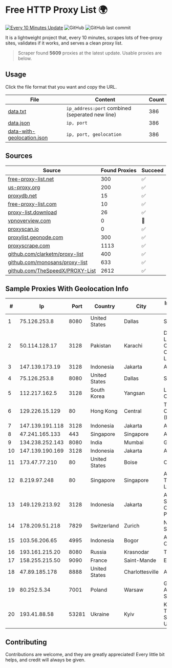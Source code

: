 
# Free HTTP Proxy List 🌍

[![Every 10 Minutes Update](https://github.com/mertguvencli/http-proxy-list/actions/workflows/main.yml/badge.svg?branch=main)](https://github.com/mertguvencli/http-proxy-list/actions/workflows/main.yml)
![GitHub](https://img.shields.io/github/license/mertguvencli/http-proxy-list)
![GitHub last commit](https://img.shields.io/github/last-commit/mertguvencli/http-proxy-list)

It is a lightweight project that, every 10 minutes, scrapes lots of free-proxy sites, validates if it works, and serves a clean proxy list.


> Scraper found **5609** proxies at the latest update. Usable proxies are below.

## Usage

Click the file format that you want and copy the URL.


|File|Content|Count|
|----|-------|-----|
|[data.txt](https://raw.githubusercontent.com/mertguvencli/http-proxy-list/main/proxy-list/data.txt)|`ip_address:port` combined (seperated new line)|386|
|[data.json](https://raw.githubusercontent.com/mertguvencli/http-proxy-list/main/proxy-list/data.json)|`ip, port`|386|
|[data-with-geolocation.json](https://raw.githubusercontent.com/mertguvencli/http-proxy-list/main/proxy-list/data-with-geolocation.json)|`ip, port, geolocation`|386|

## Sources

|Source|Found Proxies|Succeed|
|------|-------------|-------|
|[free-proxy-list.net](https://free-proxy-list.net)|300|✅|
|[us-proxy.org](https://www.us-proxy.org)|200|✅|
|[proxydb.net](http://proxydb.net)|15|✅|
|[free-proxy-list.com](https://free-proxy-list.com/?page=&port=&type%5B%5D=http&type%5B%5D=https&up_time=0&search=Search)|10|✅|
|[proxy-list.download](https://www.proxy-list.download/HTTP)|26|✅|
|[vpnoverview.com](https://vpnoverview.com/privacy/anonymous-browsing/free-proxy-servers)|0|🚫|
|[proxyscan.io](https://www.proxyscan.io)|0|✅|
|[proxylist.geonode.com](https://proxylist.geonode.com/api/proxy-list?limit=300&page=1&sort_by=lastChecked&sort_type=desc&protocols=http,https)|300|✅|
|[proxyscrape.com](https://api.proxyscrape.com/v2/?request=displayproxies&protocol=http&timeout=10000&country=all&ssl=all&anonymity=all)|1113|✅|
|[github.com/clarketm/proxy-list](https://raw.githubusercontent.com/clarketm/proxy-list/master/proxy-list-raw.txt)|400|✅|
|[github.com/monosans/proxy-list](https://raw.githubusercontent.com/monosans/proxy-list/main/proxies/http.txt)|633|✅|
|[github.com/TheSpeedX/PROXY-List](https://raw.githubusercontent.com/TheSpeedX/PROXY-List/master/http.txt)|2612|✅|


## Sample Proxies With Geolocation Info

|#|Ip|Port|Country|City|Internet Service Provider|
|-|--|----|-------|----|-------------------------|
|1|75.126.253.8|8080|United States|Dallas|SoftLayer|
|2|50.114.128.17|3128|Pakistan|Karachi|Delta Centric LLC, Comcast Cable Communications, LLC|
|3|147.139.173.19|3128|Indonesia|Jakarta|Alibaba.com LLC|
|4|75.126.253.8|8080|United States|Dallas|SoftLayer|
|5|112.217.162.5|3128|South Korea|Yangsan|LG DACOM Corporation|
|6|129.226.15.129|80|Hong Kong|Central|Tencent Cloud Computing (Beijing) Co|
|7|147.139.191.118|3128|Indonesia|Jakarta|Alibaba.com LLC|
|8|47.241.165.133|443|Singapore|Singapore|Alibaba.com LLC|
|9|134.238.252.143|8080|India|Mumbai|Google LLC|
|10|147.139.190.169|3128|Indonesia|Jakarta|Alibaba.com LLC|
|11|173.47.77.210|80|United States|Boise|Cable ONE|
|12|8.219.97.248|80|Singapore|Singapore|Alibaba (US) Technology Co., Ltd.|
|13|149.129.213.92|3128|Indonesia|Jakarta|Alibaba.com Singapore E-Commerce Private Limited|
|14|178.209.51.218|7829|Switzerland|Zurich|Nine Internet Solutions AG|
|15|103.56.206.65|4995|Indonesia|Bogor|Argon Data Communication|
|16|193.161.215.20|8080|Russia|Krasnodar|TSK LLC|
|17|158.255.215.50|9090|France|Saint-Mande|Edis France|
|18|47.89.185.178|8888|United States|Charlottesville|Alibaba.com LLC|
|19|80.252.5.34|7001|Poland|Warsaw|GWNET Autonomus System|
|20|193.41.88.58|53281|Ukraine|Kyiv|Kyiv National Taras Shevchenko University|



## Contributing

Contributions are welcome, and they are greatly appreciated! Every
little bit helps, and credit will always be given.

